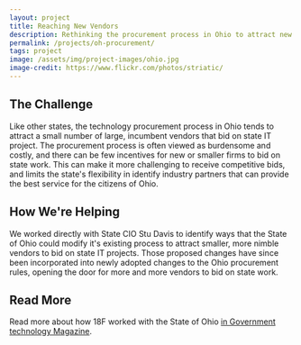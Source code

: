 ```yaml
---
layout: project
title: Reaching New Vendors
description: Rethinking the procurement process in Ohio to attract new vendors to state IT projects.
permalink: /projects/oh-procurement/
tags: project
image: /assets/img/project-images/ohio.jpg
image-credit: https://www.flickr.com/photos/striatic/
---
```

## The Challenge

Like other states, the technology procurement process in Ohio tends to attract a small number of large, incumbent vendors that bid on state IT project. The procurement process is often viewed as burdensome and costly, and there can be few incentives for new or smaller firms to bid on state work. This can make it more challenging to receive competitive bids, and limits the state's flexibility in identify industry partners that can provide the best service for the citizens of Ohio.

## How We're Helping

We worked directly with State CIO Stu Davis to identify ways that the State of Ohio could modify it's existing process to attract smaller, more nimble vendors to bid on state IT projects. Those proposed changes have since been incorporated into newly adopted changes to the Ohio procurement rules, opening the door for more and more vendors to bid on state work.

## Read More

Read more about how 18F worked with the State of Ohio [in Government technology Magazine](http://www.govtech.com/data/Ohio-Takes-Page-from-18F-to-Launch-Inclusive-Procurement-Attract-New-Bidders.html).
